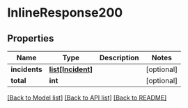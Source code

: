 # InlineResponse200

## Properties
Name | Type | Description | Notes
------------ | ------------- | ------------- | -------------
**incidents** | [**list[Incident]**](Incident.md) |  | [optional] 
**total** | **int** |  | [optional] 

[[Back to Model list]](../README.md#documentation-for-models) [[Back to API list]](../README.md#documentation-for-api-endpoints) [[Back to README]](../README.md)



